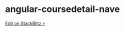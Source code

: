 # angular-coursedetail-nave

[Edit on StackBlitz ⚡️](https://stackblitz.com/edit/angular-coursedetail-nave)